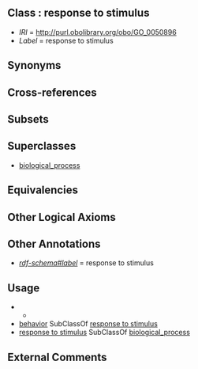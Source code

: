 
## Class : response to stimulus

 * *IRI* = http://purl.obolibrary.org/obo/GO_0050896
 * *Label* = response to stimulus

## Synonyms


## Cross-references


## Subsets


## Superclasses

 * [biological_process](../../GO/50/GO_0008150.md)

## Equivalencies


## Other Logical Axioms


## Other Annotations

 * *[rdf-schema#label](../../el/rdf-schema#label.md)* = response to stimulus

## Usage

 * -
 * [behavior](../../GO/10/GO_0007610.md) SubClassOf [response to stimulus](../../GO/96/GO_0050896.md)
 * [response to stimulus](../../GO/96/GO_0050896.md) SubClassOf [biological_process](../../GO/50/GO_0008150.md)

## External Comments

